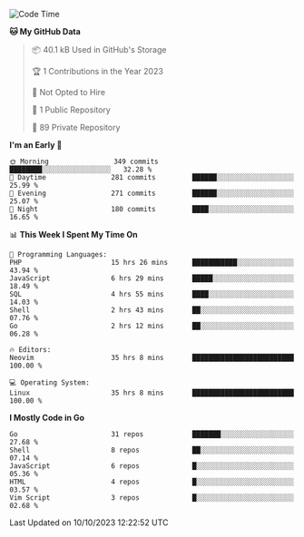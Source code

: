 
<!--START_SECTION:waka-->
![Code Time](http://img.shields.io/badge/Code%20Time-4%2C125%20hrs%2027%20mins-blue)

**🐱 My GitHub Data** 

> 📦 40.1 kB Used in GitHub's Storage 
 > 
> 🏆 1 Contributions in the Year 2023
 > 
> 🚫 Not Opted to Hire
 > 
> 📜 1 Public Repository 
 > 
> 🔑 89 Private Repository 
 > 
**I'm an Early 🐤** 

```text
🌞 Morning                349 commits         ████████░░░░░░░░░░░░░░░░░   32.28 % 
🌆 Daytime                281 commits         ██████░░░░░░░░░░░░░░░░░░░   25.99 % 
🌃 Evening                271 commits         ██████░░░░░░░░░░░░░░░░░░░   25.07 % 
🌙 Night                  180 commits         ████░░░░░░░░░░░░░░░░░░░░░   16.65 % 
```


📊 **This Week I Spent My Time On** 

```text
💬 Programming Languages: 
PHP                      15 hrs 26 mins      ███████████░░░░░░░░░░░░░░   43.94 % 
JavaScript               6 hrs 29 mins       █████░░░░░░░░░░░░░░░░░░░░   18.49 % 
SQL                      4 hrs 55 mins       ████░░░░░░░░░░░░░░░░░░░░░   14.03 % 
Shell                    2 hrs 43 mins       ██░░░░░░░░░░░░░░░░░░░░░░░   07.76 % 
Go                       2 hrs 12 mins       ██░░░░░░░░░░░░░░░░░░░░░░░   06.28 % 

🔥 Editors: 
Neovim                   35 hrs 8 mins       █████████████████████████   100.00 % 

💻 Operating System: 
Linux                    35 hrs 8 mins       █████████████████████████   100.00 % 
```

**I Mostly Code in Go** 

```text
Go                       31 repos            ███████░░░░░░░░░░░░░░░░░░   27.68 % 
Shell                    8 repos             ██░░░░░░░░░░░░░░░░░░░░░░░   07.14 % 
JavaScript               6 repos             █░░░░░░░░░░░░░░░░░░░░░░░░   05.36 % 
HTML                     4 repos             █░░░░░░░░░░░░░░░░░░░░░░░░   03.57 % 
Vim Script               3 repos             █░░░░░░░░░░░░░░░░░░░░░░░░   02.68 % 
```




 Last Updated on 10/10/2023 12:22:52 UTC
<!--END_SECTION:waka-->
